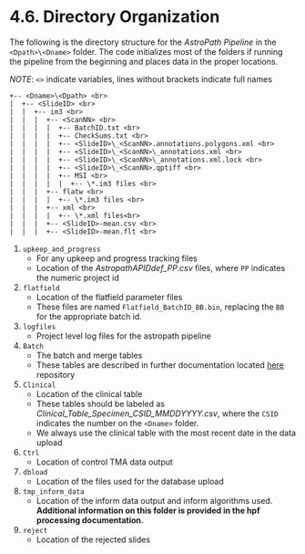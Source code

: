 # 4.6. Directory Organization
The following is the directory structure for the *AstroPath Pipeline* in the ```<Dpath>\<Dname>``` folder. The code initializes most of the folders if running the pipeline from the beginning and places data in the proper locations. 

*NOTE*: ```<>``` indicate variables, lines without brackets indicate full names
```
+-- <Dname>\<Dpath> <br>
|  +-- <SlideID> <br>
|  |  +-- im3 <br>
|  |  |  +-- <ScanNN> <br>
|  |  |  |  +-- BatchID.txt <br>
|  |  |  |  +-- CheckSums.txt <br>
|  |  |  |  +-- <SlideID>\_<ScanNN>.annotations.polygons.xml <br>
|  |  |  |  +-- <SlideID>\_<ScanNN>\_annotations.xml <br>
|  |  |  |  +-- <SlideID>\_<ScanNN>\_annotations.xml.lock <br>
|  |  |  |  +-- <SlideID>\_<ScanNN>.qptiff <br>
|  |  |  |  +-- MSI <br>
|  |  |  |  |  +-- \*.im3 files <br>
|  |  |  +-- flatw <br>
|  |  |  |  +-- \*.im3 files <br>
|  |  |  +-- xml <br>
|  |  |  |  +-- \*.xml files<br>
|  |  |  +-- <SlideID>-mean.csv <br>
|  |  |  +-- <SlideID>-mean.flt <br>
```

1.	```upkeep_and_progress```
    - For any upkeep and progress tracking files
    - Location of the *AstropathAPIDdef_PP.csv* files, where ```PP``` indicates the numeric project id
2.	```flatfield```
    - Location of the flatfield parameter files
    - These files are named ```Flatfield_BatchID_BB.bin```, replacing the ```BB``` for the appropriate batch id.
3.	```logfiles```
    - Project level log files for the astropath pipeline 
4.	```Batch```
    - The batch and merge tables
    - These tables are described in further documentation located [here](#435-batchids "Title") repository
5.	```Clinical```
    - Location of the clinical table
    - These tables should be labeled as *Clinical_Table_Specimen_CSID_MMDDYYYY.csv*, where the ```CSID``` indicates the number on the ```<Dname>``` folder. 
    - We always use the clinical table with the most recent date in the data upload
6.	```Ctrl```
    - Location of control TMA data output
7.	```dbload```
    - Location of the files used for the database upload
8.	```tmp_inform_data```
    - Location of the inform data output and inform algorithms used. **Additional information on this folder is provided in the hpf processing documentation.**
9.	```reject```
    - Location of the rejected slides
